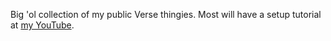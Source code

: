 Big 'ol collection of my public Verse thingies. Most will have a setup tutorial at [my YouTube](https://www.youtube.com/@lunalotlyt).
